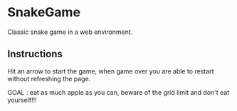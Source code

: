 # SnakeGame
Classic snake game in a web environment.

## Instructions
Hit an arrow to start the game, when game over you are able to restart without refreshing the page.

GOAL : eat as much apple as you can, beware of the grid limit and don't eat yourself!!!

